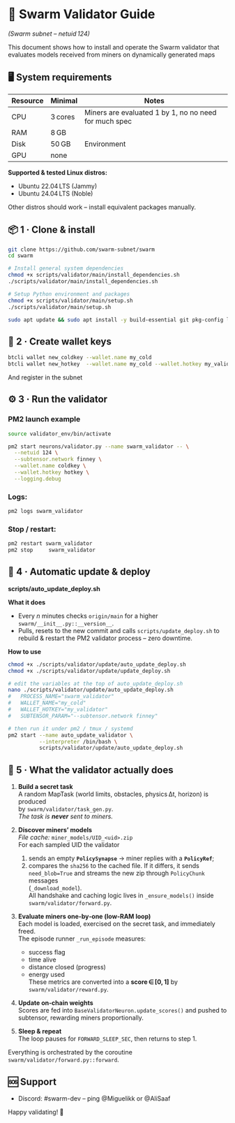 # 🚀 Swarm Validator Guide
*(Swarm subnet – netuid 124)*

This document shows how to install and operate the Swarm validator that evaluates models received from miners on dynamically generated maps

## 🖥️ System requirements

| Resource | Minimal | Notes                                |
|----------|---------|--------------------------------------|
| CPU      | 3 cores  | Miners are evaluated 1 by 1, no no need for much spec |
| RAM      | 8 GB     |                     |
| Disk     | 50 GB     | Environment                   |
| GPU      | none     |  |

**Supported & tested Linux distros:**

- Ubuntu 22.04 LTS (Jammy)
- Ubuntu 24.04 LTS (Noble)

Other distros should work – install equivalent packages manually.

## 📦 1 · Clone & install

```bash
git clone https://github.com/swarm-subnet/swarm
cd swarm

# Install general system dependencies
chmod +x scripts/validator/main/install_dependencies.sh
./scripts/validator/main/install_dependencies.sh

# Setup Python environment and packages
chmod +x scripts/validator/main/setup.sh
./scripts/validator/main/setup.sh

sudo apt update && sudo apt install -y build-essential git pkg-config libgl1-mesa-glx mesa-utils
```


## 🔑 2 · Create wallet keys

```bash
btcli wallet new_coldkey --wallet.name my_cold
btcli wallet new_hotkey  --wallet.name my_cold --wallet.hotkey my_validator
```
And register in the subnet

## ⚙️ 3 · Run the validator

### PM2 launch example

```bash
source validator_env/bin/activate   

pm2 start neurons/validator.py --name swarm_validator -- \
  --netuid 124 \
  --subtensor.network finney \
  --wallet.name coldkey \
  --wallet.hotkey hotkey \
  --logging.debug
```

### Logs:

```bash
pm2 logs swarm_validator
```

### Stop / restart:

```bash
pm2 restart swarm_validator
pm2 stop     swarm_validator
```

## 🔄 4 · Automatic update & deploy

**scripts/auto_update_deploy.sh**

**What it does**

- Every _n_ minutes checks `origin/main` for a higher `swarm/__init__.py::__version__`.
- Pulls, resets to the new commit and calls `scripts/update_deploy.sh` to rebuild & restart the PM2 validator process – zero downtime.

**How to use**

```bash
chmod +x ./scripts/validator/update/auto_update_deploy.sh 
chmod +x ./scripts/validator/update/update_deploy.sh

# edit the variables at the top of auto_update_deploy.sh
nano ./scripts/validator/update/auto_update_deploy.sh
#   PROCESS_NAME="swarm_validator"
#   WALLET_NAME="my_cold"
#   WALLET_HOTKEY="my_validator"
#   SUBTENSOR_PARAM="--subtensor.network finney"

# then run it under pm2 / tmux / systemd
pm2 start --name auto_update_validator \
          --interpreter /bin/bash \
          scripts/validator/update/auto_update_deploy.sh
```

## 🧩 5 · What the validator actually does 
1. **Build a secret task**  
   A random MapTask (world limits, obstacles, physics Δt, horizon) is produced  
   by `swarm/validator/task_gen.py`.  
   *The task is **never** sent to miners.*

2. **Discover miners’ models**  
   *File cache:* `miner_models/UID_<uid>.zip`  
   For each sampled UID the validator  
   1. sends an empty **`PolicySynapse`** → miner replies with a **`PolicyRef`**;  
   2. compares the `sha256` to the cached file. If it differs, it sends  
      `need_blob=True` and streams the new zip through `PolicyChunk` messages  
      (`_download_model`).  
   All handshake and caching logic lives in `_ensure_models()` inside  
   `swarm/validator/forward.py`.

3. **Evaluate miners one‑by‑one (low‑RAM loop)**  
   Each model is loaded, exercised on the secret task, and immediately freed.  
   The episode runner `_run_episode` measures:  
   * success flag  
   * time alive  
   * distance closed (progress)  
   * energy used  
   These metrics are converted into a **score ∈ [0, 1]** by  
   `swarm/validator/reward.py`.

4. **Update on‑chain weights**  
   Scores are fed into `BaseValidatorNeuron.update_scores()` and pushed to
   subtensor, rewarding miners proportionally.

5. **Sleep & repeat**  
   The loop pauses for `FORWARD_SLEEP_SEC`, then returns to step 1.

Everything is orchestrated by the coroutine
`swarm/validator/forward.py::forward`.



## 🆘 Support

- Discord: #swarm-dev – ping @Miguelikk or @AliSaaf

Happy validating! 🚀